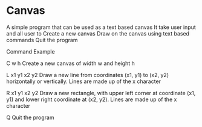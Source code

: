 # Canvas
A simple program that can be used as a text based canvas
It take user input and all user to
  Create a new canvas
  Draw on the canvas using text based commands
  Quit the program
  
Command Example

C w h           Create a new canvas of width w and height h

L x1 y1 x2 y2   Draw a new line from coordinates (x1, y1) to (x2, y2) horizontally or vertically. Lines are made up of the x character

R x1 y1 x2 y2   Draw a new rectangle, with upper left corner at coordinate (x1, y1) and lower right coordinate at (x2, y2). Lines are made up of the x character

Q               Quit the program
